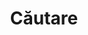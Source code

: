 ---
title: "Căutare" # in any language you want
layout: "search" # is necessary
searchHidden: true
description: "Căutați prin paginile TLDR"
placeholder: "Caută aici"
---